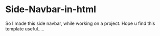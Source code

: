 # Side-Navbar-in-html
So I made this side navbar, while working on a project. Hope u find this template useful.....
